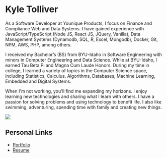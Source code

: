 # Kyle Tolliver

As a Software Developer at Younique Products, I focus on Finance and Compliance Web and Data Systems. I have gained experience with JavaScript/TypeScript (Node JS, React JS, JQuery, Vanilla), Data Management Systems (Dynamodb, SQL, R, Excel, Mongodb), Docker, Git, NPM, AWS, PHP, among others.

I received my Bachelor’s (BS) from BYU-Idaho in Software Engineering with minors in Computer Engineering and Data Science. While at BYU-Idaho, I earned Tau Beta Pi and Magna Cum Laude Honors. During my time in college, I learned a variety of topics in the Computer Science space, including Statistics, Calculus, Algorithms, Databases, Machine Learning, Embedded and Digital Systems.

When I'm not working, you'll find me expanding my horizons. I enjoy learning new technologies and sharing what I learn with others. I have a passion for solving problems and using technology to benefit life. I also like swimming, adventuring, spending time with family and creating new things.

![](https://mygithubstatsapi-kctolli.vercel.app/api?username=kctolli&show_icons=true&count_private=true&rank_icon=github)

<!--![](https://mygithubstatsapi-kctolli.vercel.app/api/top-langs/?username=kctolli&layout=compact&count_private=true)-->


## Personal Links

- [Portfolio](https://ktolliver.org)
- [Resume](https://resume.ktolliver.org/)
